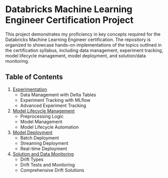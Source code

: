 # Databricks Machine Learning Engineer Certification Project

This project demonstrates my proficiency in key concepts required for the Databricks Machine Learning Engineer certification. The repository is organized to showcase hands-on implementations of the topics outlined in the certification syllabus, including data management, experiment tracking, model lifecycle management, model deployment, and solution/data monitoring.

## Table of Contents

1. [Experimentation](#experimentation)
    - Data Management with Delta Tables
    - Experiment Tracking with MLflow
    - Advanced Experiment Tracking
2. [Model Lifecycle Management](#model-lifecycle-management)
    - Preprocessing Logic
    - Model Management
    - Model Lifecycle Automation
3. [Model Deployment](#model-deployment)
    - Batch Deployment
    - Streaming Deployment
    - Real-time Deployment
4. [Solution and Data Monitoring](#solution-and-data-monitoring)
    - Drift Types
    - Drift Tests and Monitoring
    - Comprehensive Drift Solutions

